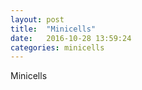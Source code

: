```yaml
---
layout: post
title:  "Minicells"
date:   2016-10-28 13:59:24
categories: minicells
---
```


Minicells

[^1]: Footnote one
